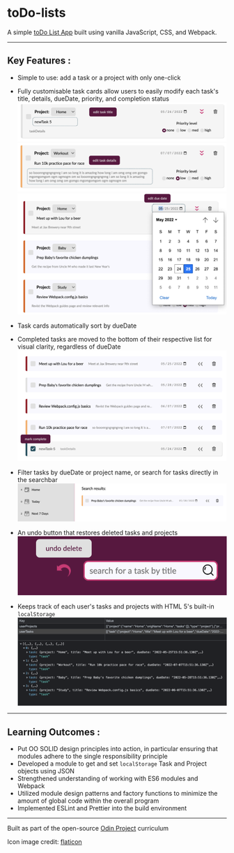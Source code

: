 # toDo-lists

A simple [toDo List App](https://github.com/dwgrossberg/todo-list) built using vanilla JavaScript, CSS, and Webpack.

---

## Key Features :

- Simple to use: add a task or a project with only one-click

- Fully customisable task cards allow users to easily modify each task's title, details, dueDate, priority, and completion status
  ![taskTitle](src/assets/taskTitle.png)
  ![taskDetails](src/assets/taskDetails.png)
  ![taskDueDate](src/assets/taskDate.png)

- Task cards automatically sort by dueDate

- Completed tasks are moved to the bottom of their respective list for visual clarity, regardless of dueDate
  ![taskComplete](src/assets/taskCompleteDate.png)

- Filter tasks by dueDate or project name, or search for tasks directly in the searchbar
  ![taskComplete](src/assets/taskSearch.png)

- An undo button that restores deleted tasks and projects
  ![taskComplete](src/assets/undoSearch.png)

- Keeps track of each user's tasks and projects with HTML 5's built-in `localStorage`
  ![taskComplete](src/assets/localStorage.png)

---

## Learning Outcomes :

- Put OO SOLID design principles into action, in particular ensuring that modules adhere to the single responsibility principle
- Developed a module to get and set `localStorage` Task and Project objects using JSON
- Strengthened understanding of working with ES6 modules and Webpack
- Utilized module design patterns and factory functions to minimize the amount of global code within the overall program
- Implemented ESLint and Prettier into the build environment

---

Built as part of the open-source [Odin Project](https://www.theodinproject.com/) curriculum

Icon image credit: [flaticon](https://www.flaticon.com/)
